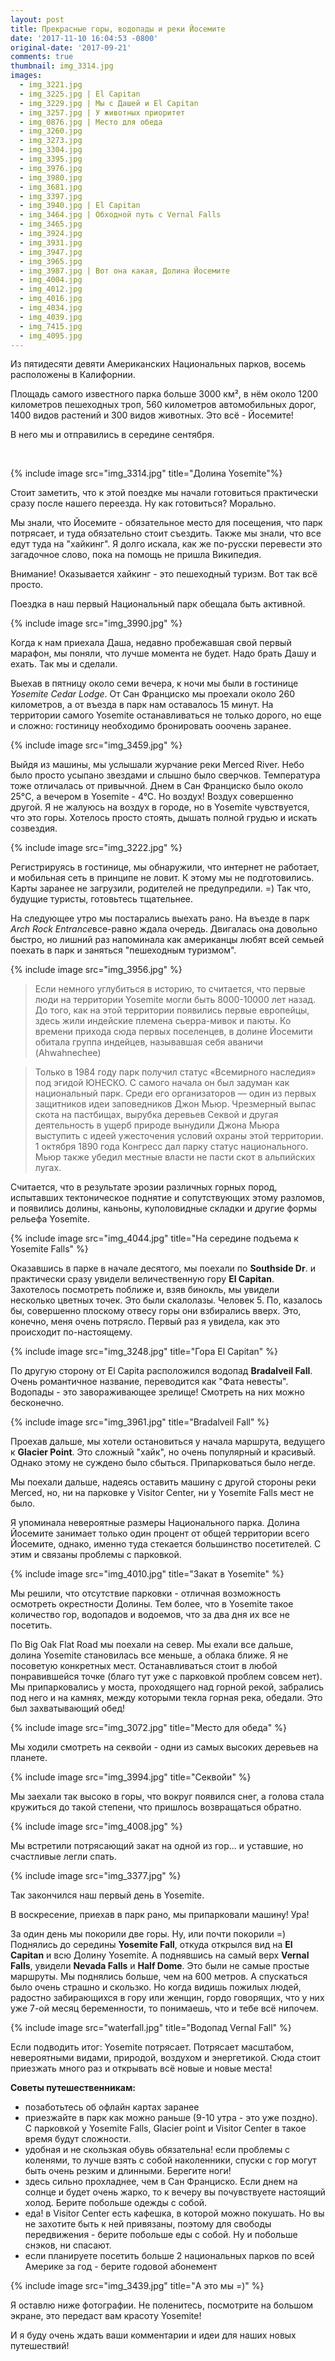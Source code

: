 ```yaml
---
layout: post
title: Прекрасные горы, водопады и реки Йосемите
date: '2017-11-10 16:04:53 -0800'
original-date: '2017-09-21'
comments: true
thumbnail: img_3314.jpg
images:
  - img_3221.jpg
  - img_3225.jpg | El Capitan
  - img_3229.jpg | Мы с Дашей и El Capitan
  - img_3257.jpg | У животных приоритет
  - img_0876.jpg | Место для обеда
  - img_3260.jpg
  - img_3273.jpg
  - img_3304.jpg
  - img_3395.jpg
  - img_3976.jpg
  - img_3980.jpg
  - img_3681.jpg
  - img_3397.jpg
  - img_3940.jpg | El Capitan
  - img_3464.jpg | Обходной путь с Vernal Falls
  - img_3465.jpg
  - img_3924.jpg
  - img_3931.jpg
  - img_3947.jpg
  - img_3965.jpg
  - img_3987.jpg | Вот она какая, Долина Йосемите
  - img_4004.jpg
  - img_4012.jpg
  - img_4016.jpg
  - img_4034.jpg
  - img_4039.jpg
  - img_7415.jpg
  - img_4095.jpg
---
```


Из пятидесяти девяти Американских Национальных парков, восемь расположены в Калифорнии.

Площадь самого известного парка  больше 3000 км², в нём около 1200 километров пешеходных троп, 560 километров автомобильных дорог, 1400 видов растений и 300 видов животных.
Это всё - Йосемите!

В него мы и отправились в середине сентября.
<!--separate--> 
{% include image src="img_3314.jpg" title="Долина Yosemite"%}

Стоит заметить, что к этой поездке мы начали готовиться практически сразу после нашего переезда. Ну как готовиться? Морально.

Мы знали, что Йосемите - обязательное место для посещения, что парк потрясает, и туда обязательно стоит съездить. Также мы знали, что все едут туда на "хайкинг".
Я долго искала, как же по-русски перевести это загадочное слово, пока на помощь не пришла Википедия.

Внимание! Оказывается хайкинг - это пешеходный туризм. Вот так всё просто.

Поездка в наш первый Национальный парк обещала быть активной.

{% include image src="img_3990.jpg" %}

Когда к нам приехала Даша, недавно пробежавшая свой первый марафон, мы поняли, что лучше момента не будет. Надо брать Дашу и ехать. Так мы и сделали.

Выехав в пятницу около семи вечера, к ночи мы были в гостинице *Yosemite Cedar Lodge*. От Сан Франциско мы проехали около 260 километров, а от въезда в парк нам оставалось 15 минут. На территории самого Yosemite останавливаться не только дорого, но еще и сложно: гостиницу необходимо бронировать ооочень заранее.

{% include image src="img_3459.jpg" %}

Выйдя из машины, мы услышали журчание реки Merced River. Небо было просто усыпано звездами и слышно было сверчков. Температура тоже отличалась от привычной. Днем в Сан Франциско было около 25°C, а вечером в Yosemite - 4°C. Но воздух! Воздух совершенно другой. Я не жалуюсь на воздух в городе, но в Yosemite чувствуется, что это горы. Хотелось просто стоять, дышать полной грудью и искать созвездия.

{% include image src="img_3222.jpg" %}

Регистрируясь в гостинице, мы обнаружили, что интернет не работает, и мобильная сеть в принципе не ловит. К этому мы не подготовились. Карты заранее не загрузили, родителей не предупредили. =) Так что, будущие туристы, готовьтесь тщательнее.

На следующее утро мы постарались выехать рано. На въезде в парк *Arch Rock Entrance*все-равно ждала очередь. Двигалась она довольно быстро, но лишний раз напоминала как американцы любят всей семьей поехать в парк и заняться "пешеходным туризмом".

{% include image src="img_3956.jpg" %}

>Если немного углубиться в историю, то считается, что первые люди на территории Yosemite могли быть 8000-10000 лет назад.
>До того, как на этой территории появились первые европейцы, здесь жили индейские племена сьерра-мивок и паюты. Ко времени прихода сюда первых поселенцев, в долине Йосемити обитала группа индейцев, называвшая себя аваничи (Ahwahnechee)

>Только в 1984 году парк получил статус «Всемирного наследия» под эгидой ЮНЕСКО. С самого начала он был задуман как национальный парк. Среди его организаторов — один из первых защитников идеи заповедников Джон Мьюр. Чрезмерный выпас скота на пастбищах, вырубка деревьев Секвой и другая деятельность в ущерб природе вынудили Джона Мьюра выступить с идеей ужесточения условий охраны этой территории. 1 октября 1890 года Конгресс дал парку статус национального. Мьюр также убедил местные власти не пасти скот в альпийских лугах.

Считается, что в результате эрозии различных горных пород, испытавших тектоническое поднятие и сопутствующих этому разломов, и появились долины, каньоны, куполовидные складки и другие формы рельефа Yosemite.

{% include image src="img_4044.jpg" title="На середине подъема к Yosemite Falls" %}

Оказавшись в парке в начале десятого, мы поехали по **Southside Dr**. и практически сразу увидели величественную гору **El Capitan**. Захотелось посмотреть поближе и, взяв бинокль, мы увидели несколько цветных точек. Это были скалолазы. Человек 5. По, казалось бы, совершенно плоскому отвесу горы они взбирались вверх. Это, конечно, меня очень потрясло. Первый раз я увидела, как это происходит по-настоящему.

{% include image src="img_3248.jpg" title="Гора El Capitan" %}

По другую сторону от El Capita расположился водопад **Bradalveil Fall**. Очень романтичное название, переводится как "Фата невесты". Водопады - это завораживающее зрелище! Смотреть на них можно бесконечно.

{% include image src="img_3961.jpg" title="Bradalveil Fall" %}

Проехав дальше, мы хотели остановиться у начала маршрута, ведущего к **Glacier Point**. Это сложный "хайк", но очень популярный и красивый.
Однако этому не суждено было сбыться. Припарковаться было негде.

Мы поехали дальше, надеясь оставить машину с другой стороны реки Merced, но, ни на парковке у Visitor Center, ни у Yosemite Falls мест не было.

Я упоминала невероятные размеры Национального парка. Долина Йосемите занимает только один процент от общей территории всего Йосемите, однако, именно туда стекается большинство посетителей. С этим и связаны проблемы с парковкой.

{% include image src="img_4010.jpg" title="Закат в Yosemite" %}

Мы решили, что отсутствие парковки - отличная возможность осмотреть окрестности Долины. Тем более, что в Yosemite такое количество гор, водопадов и водоемов, что за два дня их все не посетить.

По Big Oak Flat Road мы поехали на север. Мы ехали все дальше, долина Yosemite становилась все меньше, а облака ближе. Я не посоветую конкретных мест. Останавливаться стоит в любой понравившейся точке (благо тут уже с парковкой проблем совсем нет).
Мы припарковались у моста, проходящего над горной рекой, забрались под него и на камнях, между которыми текла горная река, обедали. Это был захватывающий обед!

{% include image src="img_3072.jpg" title="Место для обеда" %}

Мы ходили смотреть на секвойи - одни из самых высоких деревьев на планете.

{% include image src="img_3994.jpg" title="Секвойи" %}

Мы заехали так высоко в горы, что вокруг появился снег, а голова стала кружиться до такой степени, что пришлось возвращаться обратно.

{% include image src="img_4008.jpg" %}

Мы встретили потрясающий закат на одной из гор... и уставшие, но счастливые легли спать.

{% include image src="img_3377.jpg" %}

Так закончился наш первый день в Yosemite.

В воскресение, приехав в парк рано, мы припарковали машину! Ура!

За один день мы покорили две горы. Ну, или почти покорили =) Поднялись до середины **Yosemite Fall**, откуда открылся вид на **El Capitan** и всю Долину Yosemite.
А поднявшись на самый верх **Vernal Falls**, увидели **Nevada Falls** и **Half Dome**.
Это были не самые простые маршруты. Мы поднялись больше, чем на 600 метров. А спускаться было очень страшно и скользко. Но когда видишь пожилых людей, радостно забирающихся в гору или женщин, гордо говорящих, что у них уже 7-ой месяц беременности, то понимаешь, что и тебе всё нипочем.

{% include image src="waterfall.jpg" title="Водопад Vernal Fall" %}

Если подводить итог: Yosemite потрясает. Потрясает масштабом, невероятными видами, природой, воздухом и энергетикой. Сюда стоит приезжать  много раз и открывать всё новые и новые места!

**Советы путешественникам:**
* позаботьтесь об офлайн картах заранее
* приезжайте в парк как можно раньше (9-10 утра - это уже поздно). C парковкой у Yosemite Falls, Glacier point и Visitor Center в такое время будут сложности.
* удобная и не скользкая обувь обязательна! если проблемы с коленями, то лучше взять с собой наколенники, спуски с гор могут быть очень резким и длинными. Берегите ноги!
* здесь сильно прохладнее, чем в Сан Франциско. Если днем на солнце и будет очень жарко, то к вечеру вы почувствуете настоящий холод. Берите побольше одежды с собой.
* еда! в Visitor Center есть кафешка, в которой можно покушать. Но вы не захотите быть к ней привязаны, поэтому для свободы передвижения - берите побольше еды с собой. Ну и побольше снэков, ни спасают.
* если планируете посетить больше 2 национальных парков по всей Америке за год - берите годовой абонемент

{% include image src="img_3439.jpg" title="А это мы =)" %}

Я оставлю ниже фотографии. Не поленитесь, посмотрите на большом экране, это передаст вам красоту Yosemite!

И я буду очень ждать ваши комментарии и идеи для наших новых путешествий!
